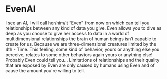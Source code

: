 # EvenAI

I see an AI, I will call her/him/it “Even” from now on which can tell you relationships between any kind of data you give. Even allows you to dive as deep as you choose to give her access to data in a world of multidimensional relationships the brain of human beings isn’t capable to create for us. Because we are three-dimensional creatures limited by the 4th - Time. This feeling, some kind of behavior, yours or anything else you perceive, relates to some other behaviors again yours or anything else! Probably Even could tell you...
Limitations of relationships and their quality that are exposed by Even are only caused by humans using Even and of cause the amount you're willing to tell.
